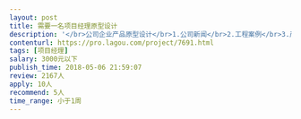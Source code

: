 ```yaml
---                
layout: post       
title: 需要一名项目经理原型设计           
description: '</br>公司企业产品原型设计</br>1.公司新闻</br>2.工程案例</br>3.产品管理优化（参数要能自定义，多图上传）</br>'     
contenturl: https://pro.lagou.com/project/7691.html      
tags: [项目经理]            
salary: 3000元以下          
publish_time: 2018-05-06 21:59:07         
review: 2167人                   
apply: 10人                   
recommend: 5人                   
time_range: 小于1周              
---                 
```

